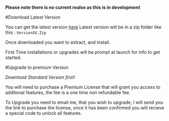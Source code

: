 **Please note there is no current realse as this is in development**


#Download Latest Version 

You can get the latest version [here](https://github.com/jdc20181/EmployeeTrack/releases)  Latest version will be in a zip folder like this :
`VersionXX.Zip`

Once downloaded you want to extract, and install. 

First Time installations or upgrades will be prompt at launch for info to get started. 

#Upgrade to premium Version

*Download Standard Version first!*

You will need to purchase a Premium License that will grant you access to additonal features, the fee is a one time non refundable fee. 

To Upgrade you need to email me, that you wish to upgrade, I will send you the link to purchase the license, once it has been confirmed you will recieve a special code to unlock all features. 
